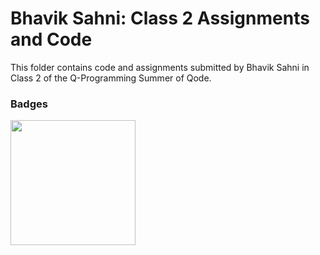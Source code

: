 # Bhavik Sahni: Class 2 Assignments and Code
This folder contains code and assignments submitted by Bhavik Sahni in Class 2 of the Q-Programming Summer of Qode.
### Badges
<img src="/badges/attendance.png" width="200px" height="200px">